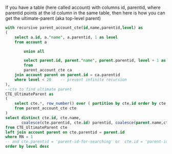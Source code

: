 If you have a table (here called account) with columns id, parentid, where parentid points at the id column in the same table, then here is how you can get the ultimate-parent (aka top-level parent)

```sql
with recursive parent_account_cte(id,name,parentid,level) as
(
	select a.id, a."name", a.parentid, 1 as level
	from account a

        union all

        select parent.id, parent."name", parent.parentid, level + 1 as level
        from
        parent_account_cte ca
	join account parent on parent.id = ca.parentid
	where level < 20	-- prevent infinite recursion
),
--cte to find ultimate parent
CTE_UltimateParent as 
(
	select cte.*, row_number() over ( partition by cte.id order by cte.level desc) RN
	from parent_account_cte cte
)
select distinct cte.id, cte.name,
       coalesce(cte.parentid, cte.id) parentid, coalesce(parent.name,cte.name) parent_name, cte.level
from CTE_UltimateParent cte
left join account parent on cte.parentid = parent.id
where RN = 1
-- and cte.parentid = 'parent-id-for-searching' or  cte.id = 'parent-id-for-searching'
order by level desc
```
